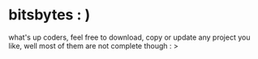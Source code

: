 # bitsbytes : )

what's up coders, feel free to download, copy or update any project you like, well most of them are not complete though : >
